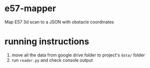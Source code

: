 # e57-mapper
Map E57 3d scan to a JSON with obstacle coordinates

# running instructions
1. move all the data from google drive folder to project's `data/` folder
2. run `reader.py` and check console output